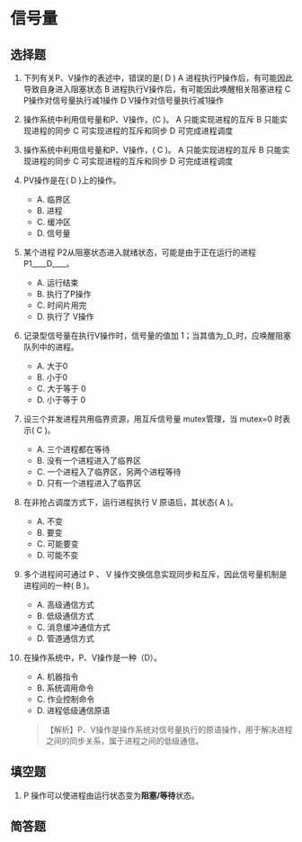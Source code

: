 # 信号量

## 选择题
1. 下列有关P、V操作的表述中，错误的是(   D   )
	A  进程执行P操作后，有可能因此导致自身进入阻塞状态
	B  进程执行V操作后，有可能因此唤醒相关阻塞进程
	C  P操作对信号量执行减1操作
	D  V操作对信号量执行减1操作

1. 操作系统中利用信号量和P、V操作，(C )。
A  只能实现进程的互斥    B  只能实现进程的同步
 C  可实现进程的互斥和同步    D  可完成进程调度

1. 操作系统中利用信号量和P、V操作，(  C  )。
    A  只能实现进程的互斥                 B  只能实现进程的同步
    C  可实现进程的互斥和同步             D  可完成进程调度

1. PV操作是在( D )上的操作。 
    - A. 临界区   
    - B. 进程     
    - C. 缓冲区    
    - D. 信号量 

2. 某个进程 P2从阻塞状态进入就绪状态，可能是由于正在运行的进程 P1____D____。 
    - A. 运行结束  
    - B. 执行了P操作  
    - C. 时间片用完   
    - D. 执行了 V操作 

3. 记录型信号量在执行V操作时，信号量的值加 1；当其值为_D_时，应唤醒阻塞队列中的进程。 
    - A. 大于0   
    - B. 小于0    
    - C. 大于等于 0   
    - D. 小于等于 0

4. 设三个并发进程共用临界资源，用互斥信号量 mutex管理，当 mutex=0 时表示( C )。 
    - A. 三个进程都在等待        
    - B. 没有一个进程进入了临界区 
    - C. 一个进程入了临界区，另两个进程等待   
    - D. 只有一个进程进入了临界区 

2. 在非抢占调度方式下，运行进程执行 V 原语后，其状态( A )。 
    - A. 不变 
    - B. 要变 
    - C. 可能要变 
    - D. 可能不变

3. 多个进程间可通过 P 、 V 操作交换信息实现同步和互斥，因此信号量机制是进程间的一种( B )。 
    - A. 高级通信方式 
    - B. 低级通信方式 
    - C. 消息缓冲通信方式 
    - D. 管道通信方式 

3. 在操作系统中，P、V操作是一种（D）。
    - A. 机器指令    
    - B. 系统调用命令   
    - C. 作业控制命令   
    - D. 进程低级通信原语
    > 【解析】P、V操作是操作系统对信号量执行的原语操作，用于解决进程之间的同步关系，属于进程之间的低级通信。


## 填空题

1. P 操作可以使进程由运行状态变为**阻塞/等待**状态。 

## 简答题
